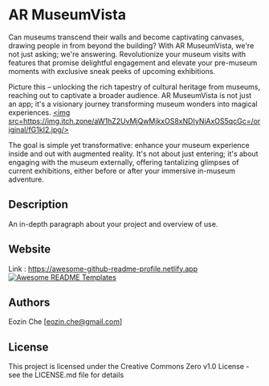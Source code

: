 # AR MuseumVista

Can museums transcend their walls and become captivating canvases, drawing people in from beyond the building? With AR MuseumVista, we're not just asking; we're answering. Revolutionize your museum visits with features that promise delightful engagement and elevate your pre-museum moments with exclusive sneak peeks of upcoming exhibitions.

Picture this – unlocking the rich tapestry of cultural heritage from museums, reaching out to captivate a broader audience. AR MuseumVista is not just an app; it's a visionary journey transforming museum wonders into magical experiences.
<a href="https://eozinche.itch.io/ar-museumvista"><img src=https://img.itch.zone/aW1hZ2UvMjQwMjkxOS8xNDIyNjAxOS5qcGc=/original/fG1kI2.jpg/></a>

The goal is simple yet transformative: enhance your museum experience inside and out with augmented reality. It's not about just entering; it's about engaging with the museum externally, offering tantalizing glimpses of current exhibitions, either before or after your immersive in-museum adventure.


## Description
An in-depth paragraph about your project and overview of use.
## Website

Link : https://awesome-github-readme-profile.netlify.app
<a href="https://awesome-github-readme-profile.netlify.app"><img src="https://raw.githubusercontent.com/elangosundar/awesome-README-templates/master/awesome-github-profile.png" alt="Awesome README Templates" /></a>

## Authors

Eozin Che [eozin.che@gmail.com]

## License

This project is licensed under the Creative Commons Zero v1.0 License - see the LICENSE.md file for details
